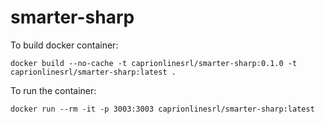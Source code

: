 # smarter-sharp

To build docker container:
```
docker build --no-cache -t caprionlinesrl/smarter-sharp:0.1.0 -t caprionlinesrl/smarter-sharp:latest .
```

To run the container:
```
docker run --rm -it -p 3003:3003 caprionlinesrl/smarter-sharp:latest
```
